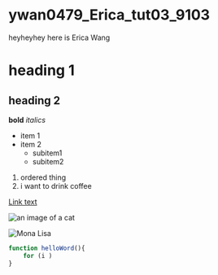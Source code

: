# ywan0479_Erica_tut03_9103


heyheyhey here is Erica Wang
# heading 1
## heading 2

**bold**
*italics*

- item 1
- item 2
    - subitem1
    - subitem2

1. ordered thing
2. i want to drink coffee

[Link text](https://www.google.com)

![an image of a cat](desktop/富贵哥.png)

![Mona Lisa](readmeImages/MonaLisa.jpg)

```js
function helloWord(){
    for (i )
}